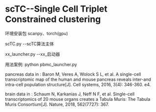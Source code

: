 # scTC--Single Cell Triplet Constrained clustering

环境安装包  scanpy、torch(gpu)

scTC.py    --scTC算法主体

xx_launcher.py     --xx_启动器

用法案例: python pbmc_launcher.py 

pancreas data in :	Baron M, Veres A, Wolock S L, et al. A single-cell transcriptomic map of the human and mouse pancreas reveals inter-and intra-cell population structure[J]. Cell systems, 2016, 3(4): 346-360. e4.

brain data in :	Schaum N, Karkanias J, Neff N F, et al. Single-cell transcriptomics of 20 mouse organs creates a Tabula Muris: The Tabula Muris Consortium[J]. Nature, 2018, 562(7727): 367.